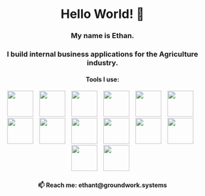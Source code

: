 <h1 align="center">Hello World! 👋</h1> 
<h3 align="center">My name is Ethan.</h3>
<h3 align="center">I build internal business applications for the Agriculture industry.</h3>
<h4 align="center">Tools I use:</h4>
<p align="center">
  <img style="margin-right: 10px;" height="60" width="60" src="https://cdn.jsdelivr.net/gh/devicons/devicon/icons/angularjs/angularjs-plain.svg" />
  <img style="margin-right: 10px;" height="60" width="60" src="https://cdn.jsdelivr.net/gh/devicons/devicon/icons/ionic/ionic-original.svg" />
  <img style="margin-right: 10px;" height="60" width="60" src="https://cdn.jsdelivr.net/gh/devicons/devicon/icons/nodejs/nodejs-original.svg" />
  <img style="margin-right: 10px;" height="60" width="60" src="https://cdn.jsdelivr.net/gh/devicons/devicon/icons/csharp/csharp-plain.svg" />
  <img style="margin-right: 10px;" height="60" width="60" src="https://cdn.jsdelivr.net/gh/devicons/devicon/icons/dotnetcore/dotnetcore-original.svg" />
  <img style="margin-right: 10px;" height="60" width="60" src="https://cdn.jsdelivr.net/gh/devicons/devicon/icons/go/go-original-wordmark.svg" />
  <img style="margin-right: 10px;" height="60" width="60" src="https://cdn.jsdelivr.net/gh/devicons/devicon/icons/python/python-plain.svg" />
  <img style="margin-right: 10px;" height="60" width="60" src="https://cdn.jsdelivr.net/gh/devicons/devicon/icons/typescript/typescript-plain.svg" />
  <img style="margin-right: 10px;" height="60" width="60" src="https://cdn.jsdelivr.net/gh/devicons/devicon/icons/javascript/javascript-plain.svg" />
  <img style="margin-right: 10px;" height="60" width="60" src="https://cdn.jsdelivr.net/gh/devicons/devicon/icons/microsoftsqlserver/microsoftsqlserver-plain-wordmark.svg" />
  <img style="margin-right: 10px;" height="60" width="60" src="https://cdn.jsdelivr.net/gh/devicons/devicon/icons/mysql/mysql-plain.svg" />
  <img style="margin-right: 10px;" height="60" width="60" src="https://cdn.jsdelivr.net/gh/devicons/devicon/icons/git/git-plain.svg" />
  <img style="margin-right: 10px;" height="60" width="60" src="https://cdn.jsdelivr.net/gh/devicons/devicon/icons/docker/docker-plain.svg" />
  <img style="margin-right: 10px;" height="60" width="60" src="https://cdn.jsdelivr.net/gh/devicons/devicon/icons/azure/azure-original.svg" />
</p>

<h4 align="center">📫 Reach me: ethant@groundwork.systems</h4>
<!--
<img align="center" src="https://github-readme-stats-git-masterorgs-github-readme-stats-team.vercel.app/api?username=EthanTuning&count_private=true&show_icons=true&theme=dark&include_orgs=true&hide=issues,stars,contribs" />
<img align="center" src="https://github-readme-stats-git-masterorgs-github-readme-stats-team.vercel.app/api/top-langs/?username=EthanTuning&langs_count=6&theme=dark&include_orgs=true" />

